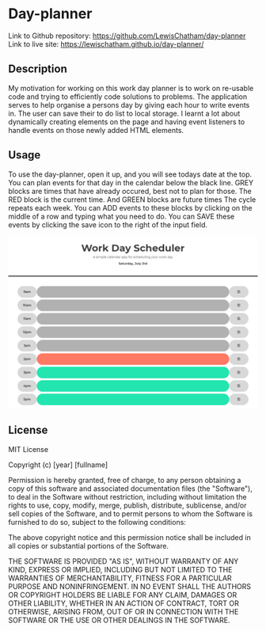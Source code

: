 # Day-planner

Link to Github repository: https://github.com/LewisChatham/day-planner
Link to live site: https://lewischatham.github.io/day-planner/

## Description
My motivation for working on this work day planner is to work on re-usable code and trying to efficiently code solutions to problems.
The application serves to help organise a persons day by giving each hour to write events in.
The user can save their to do list to local storage.
I learnt a lot about dynamically creating elements on the page and having event listeners to handle events on those newly added HTML elements.


## Usage
To use the day-planner, open it up, and you will see todays date at the top.
You can plan events for that day in the calendar below the black line.
GREY blocks are times that have already occured, best not to plan for those.
The RED block is the current time.
And GREEN blocks are future times
The cycle repeats each week.
You can ADD events to these blocks by clicking on the middle of a row and typing what you need to do.
You can SAVE these events by clicking the save icon to the right of the input field.

![Picture of application](assets/images/application.png)

## License
MIT License

Copyright (c) [year] [fullname]

Permission is hereby granted, free of charge, to any person obtaining a copy
of this software and associated documentation files (the "Software"), to deal
in the Software without restriction, including without limitation the rights
to use, copy, modify, merge, publish, distribute, sublicense, and/or sell
copies of the Software, and to permit persons to whom the Software is
furnished to do so, subject to the following conditions:

The above copyright notice and this permission notice shall be included in all
copies or substantial portions of the Software.

THE SOFTWARE IS PROVIDED "AS IS", WITHOUT WARRANTY OF ANY KIND, EXPRESS OR
IMPLIED, INCLUDING BUT NOT LIMITED TO THE WARRANTIES OF MERCHANTABILITY,
FITNESS FOR A PARTICULAR PURPOSE AND NONINFRINGEMENT. IN NO EVENT SHALL THE
AUTHORS OR COPYRIGHT HOLDERS BE LIABLE FOR ANY CLAIM, DAMAGES OR OTHER
LIABILITY, WHETHER IN AN ACTION OF CONTRACT, TORT OR OTHERWISE, ARISING FROM,
OUT OF OR IN CONNECTION WITH THE SOFTWARE OR THE USE OR OTHER DEALINGS IN THE
SOFTWARE.
